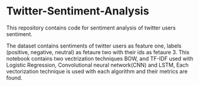 # Twitter-Sentiment-Analysis
This repository contains code for sentiment analysis of twitter users sentiment.

The dataset contains sentiments of twitter users as feature one, labels (positive, negative, neutral) as fetaure two with their ids as fetaure 3.
This notebook contains two vectrization techniques BOW, and TF-IDF used with Logistic Regression, Convolutional neural network(CNN) and LSTM,
Each vectorization technique is used with each algorithm and their metrics are found.
